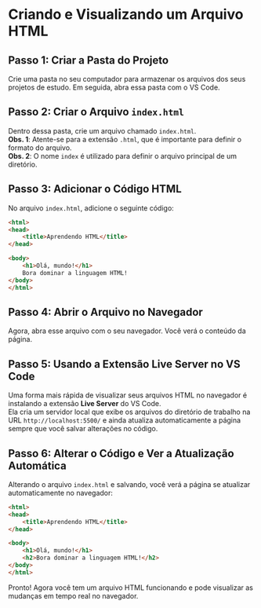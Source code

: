 # Criando e Visualizando um Arquivo HTML

## Passo 1: Criar a Pasta do Projeto
Crie uma pasta no seu computador para armazenar os arquivos dos seus projetos de estudo. Em seguida, abra essa pasta com o VS Code.

## Passo 2: Criar o Arquivo `index.html`
Dentro dessa pasta, crie um arquivo chamado `index.html`.  
**Obs. 1**: Atente-se para a extensão `.html`, que é importante para definir o formato do arquivo.  
**Obs. 2**: O nome `index` é utilizado para definir o arquivo principal de um diretório.

## Passo 3: Adicionar o Código HTML
No arquivo `index.html`, adicione o seguinte código:

```html
<html>
<head>
	<title>Aprendendo HTML</title>
</head>

<body>
	<h1>Olá, mundo!</h1>
	Bora dominar a linguagem HTML!
</body>
</html>
```

## Passo 4: Abrir o Arquivo no Navegador
Agora, abra esse arquivo com o seu navegador. Você verá o conteúdo da página.

## Passo 5: Usando a Extensão Live Server no VS Code
Uma forma mais rápida de visualizar seus arquivos HTML no navegador é instalando a extensão **Live Server** do VS Code.  
Ela cria um servidor local que exibe os arquivos do diretório de trabalho na URL `http://localhost:5500/` e ainda atualiza automaticamente a página sempre que você salvar alterações no código.

## Passo 6: Alterar o Código e Ver a Atualização Automática
Alterando o arquivo `index.html` e salvando, você verá a página se atualizar automaticamente no navegador:

```html
<html>
<head>
	<title>Aprendendo HTML</title>
</head>

<body>
	<h1>Olá, mundo!</h1>
	<h2>Bora dominar a linguagem HTML!</h2>
</body>
</html>
```

Pronto! Agora você tem um arquivo HTML funcionando e pode visualizar as mudanças em tempo real no navegador.
